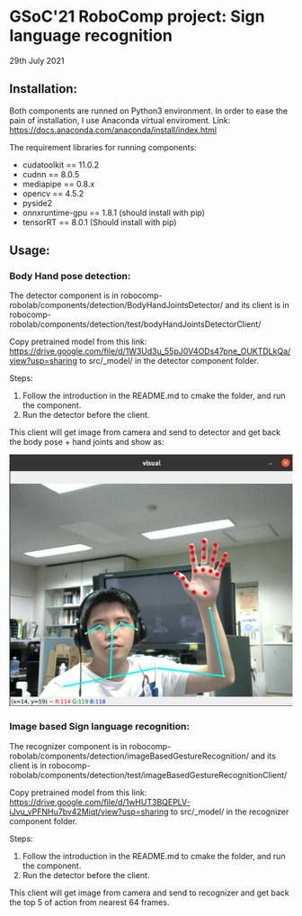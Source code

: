 # GSoC'21 RoboComp project: Sign language recognition

29th July 2021

## Installation:
Both components are runned on Python3 environment. In order to ease the pain of installation, I use Anaconda virtual enviroment. Link: https://docs.anaconda.com/anaconda/install/index.html

The requirement libraries for running components:
+ cudatoolkit == 11.0.2
+ cudnn == 8.0.5
+ mediapipe == 0.8.x
+ opencv == 4.5.2
+ pyside2 
+ onnxruntime-gpu == 1.8.1 (should install with pip)
+ tensorRT == 8.0.1 (Should install with pip)

## Usage:
### Body Hand pose detection:
The detector component is in robocomp-robolab/components/detection/BodyHandJointsDetector/
and its client is in robocomp-robolab/components/detection/test/bodyHandJointsDetectorClient/

Copy pretrained model from this link: https://drive.google.com/file/d/1W3Ud3u_55pJ0V4ODs47pne_OUKTDLkQa/view?usp=sharing
to src/_model/ in the detector component folder.

Steps:
1) Follow the introduction in the README.md to cmake the folder, and run the component. 
2) Run the detector before the client.

This client will get image from camera and send to detector and get back the body pose + hand joints and show as:

![Body pose detection](images/detector.png)


### Image based Sign language recognition:
The recognizer component is in robocomp-robolab/components/detection/imageBasedGestureRecognition/
and its client is in robocomp-robolab/components/detection/test/imageBasedGestureRecognitionClient/


Copy pretrained model from this link: https://drive.google.com/file/d/1wHUT3BQEPLV-iJvu_vPFNHu7bv42Miqt/view?usp=sharing
to src/_model/ in the recognizer component folder.

Steps:
1) Follow the introduction in the README.md to cmake the folder, and run the component. 
2) Run the detector before the client.

This client will get image from camera and send to recognizer and get back the top 5 of action from nearest 64 frames.


